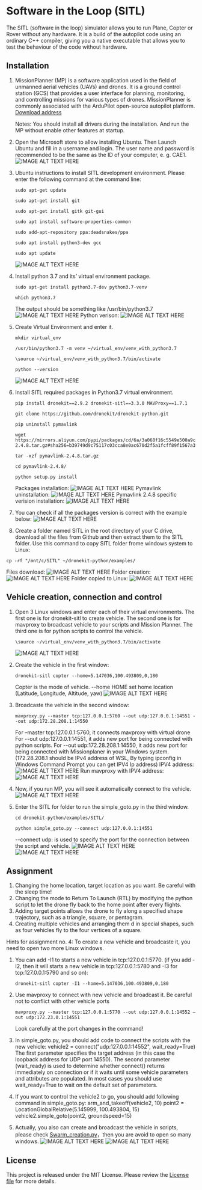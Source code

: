 # Software in the Loop (SITL)

The SITL (software in the loop) simulator allows you to run Plane, Copter or Rover without any hardware. It is a build of the autopilot code using an ordinary C++ compiler, giving you a native executable that allows you to test the behaviour of the code without hardware.

## Installation
1. MissionPlanner (MP) is a software application used in the field of unmanned aerial vehicles (UAVs) and drones. It is a ground control station (GCS) that provides a user interface for planning, monitoring, and controlling missions for various types of drones. MissionPlanner is commonly associated with the ArduPilot open-source autopilot platform. [Download address](https://ardupilot.org/planner/docs/mission-planner-installation.html)

   Notes: You should install all drivers during the installation. And run the MP without enable other features at startup.

2. Open the Microsoft store to allow installing Ubuntu. Then Launch Ubuntu and fill in a username and login. The user name and password is recommended to be the same as the ID of your computer, e. g. CAE1.
![IMAGE ALT TEXT HERE](Image/Ubuntu_installation.jpg)

3. Ubuntu instructions to install SITL development environment. Please enter the following command at the command line:
   ```
   sudo apt-get update
   ```
   ```
   sudo apt-get install git
   ```
   ```
   sudo apt-get install gitk git-gui
   ```
   ```
   sudo apt install software-properties-common
   ```
   ```
   sudo add-apt-repository ppa:deadsnakes/ppa
   ```
   ```
   sudo apt install python3-dev gcc
   ```
   ```
   sudo apt update
   ```
   ![IMAGE ALT TEXT HERE](Image/sudo_apt_update.jpg)

4. Install python 3.7 and its’ virtual environment package.
   ```
   sudo apt-get install python3.7-dev python3.7-venv
   ```
   ```
   which python3.7 
   ```
   The output should be something like /usr/bin/python3.7
   ![IMAGE ALT TEXT HERE](Image/python_installation1.jpg)
   Python verison:
   ![IMAGE ALT TEXT HERE](Image/python_installation2.jpg)

6. Create Virtual Environment and enter it.
   ```
   mkdir virtual_env 
   ```   
   ```
   /usr/bin/python3.7 -m venv ~/virtual_env/venv_with_python3.7 
   ```
   ```
   \source ~/virtual_env/venv_with_python3.7/bin/activate 
   ```
   ```
   python --version 
   ```
   ![IMAGE ALT TEXT HERE](Image/Virtual_enviroment_creation.jpg)

7. Install SITL required packages in Python3.7 virtual environment.
   ```
   pip install dronekit==2.9.2 dronekit-sitl==3.3.0 MAVProxy==1.7.1 
   ```
   ```
   git clone https://github.com/dronekit/dronekit-python.git
   ```
   ```
   pip uninstall pymavlink 
   ```
   ```
   wget https://mirrors.aliyun.com/pypi/packages/cd/6a/3a068f16c5549e500a9cdeae738b5a92214174446e5a5ad9d1f6bd51a98b/pymavlink-2.4.8.tar.gz#sha256=b39749d9c75117c03cca8e0ac670d2f5a1fcff89f1567a398b29d0f198c95fb6 
   ```
   ```
   tar -xzf pymavlink-2.4.8.tar.gz 
   ```
   ```
   cd pymavlink-2.4.8/ 
   ```
   ```
   python setup.py install 
   ```
   Packages installation:
   ![IMAGE ALT TEXT HERE](Image/Tool_packages_installation.jpg)
   Pymavlink uninstallation:
   ![IMAGE ALT TEXT HERE](Image/Tool_packages_installation2.jpg)
   Pymavlink 2.4.8 specific verision installation:
   ![IMAGE ALT TEXT HERE](Image/Tool_packages_installation3.jpg)

9. You can check if all the packages version is correct with the example below:
   ![IMAGE ALT TEXT HERE](Image/PIP_LIST.jpg)

10. Create a folder named SITL in the root directory of your C drive, download all the files from Github and then extract them to the SITL folder. Use this command to copy SITL folder frome windows system to Linux:
   ```
   cp -rf "/mnt/c/SITL" ~/dronekit-python/examples/
   ```
   Files download:
   ![IMAGE ALT TEXT HERE](Image/files_download.jpg)
   Folder creation:
   ![IMAGE ALT TEXT HERE](Image/SITL_folder.jpg)
   Folder copied to Linux:
   ![IMAGE ALT TEXT HERE](Image/file_copy.jpg)
## Vehicle creation, connection and control
1. Open 3 Linux windows and enter each of their virtual environments. The first one is for dronekit-sitl to create vehicle. The second one is for mavproxy to broadcast vehicle to your scripts and Mission Planner. The third one is for python scripts to control the vehicle.
   ```
   \source ~/virtual_env/venv_with_python3.7/bin/activate
   ```   
   ![IMAGE ALT TEXT HERE](Image/3windows.jpg)

3. Create the vehicle in the first window:
   ```
   dronekit-sitl copter --home=5.147036,100.493809,0,180
   ```
   Copter is the mode of vehicle. --home HOME set home location (Latitude, Longitude, Altitude, yaw) 
   ![IMAGE ALT TEXT HERE](Image/Dronekit_sitl.jpg)
   
5. Broadcaste the vehicle in the second window:
   ```
   mavproxy.py --master tcp:127.0.0.1:5760 --out udp:127.0.0.1:14551 --out udp:172.28.208.1:14550
   ```
   For –master tcp:127.0.0.1:5760, it connects mavproxy with virtual drone 
   For --out udp:127.0.0.1:14551, it adds new port for being connected with python scripts.
   For --out udp:172.28.208.1:14550, it adds new port for being connected with Missionplaner in your Windows system. (172.28.208.1 should be IPv4 address of WSL, By typing ipconfig in Windows Command Prompt you can get IPV4 Ip address)
   IPV4 address:
   ![IMAGE ALT TEXT HERE](Image/Ipconfig.jpg)
   Run mavproxy with IPV4 address:
   ![IMAGE ALT TEXT HERE](Image/MAVProxy.jpg)

7. Now, if you run MP, you will see it automatically connect to the vehicle.
   ![IMAGE ALT TEXT HERE](Image/MP_connection.jpg.jpg)
   
8. Enter the SITL for folder to run the simple_goto.py in the third window.
   ```
   cd dronekit-python/examples/SITL/
   ```
   ```
   python simple_goto.py --connect udp:127.0.0.1:14551
   ```
   --connect udp: is used to specify the port for the connection between the script and vehicle.
   ![IMAGE ALT TEXT HERE](Image/Simple_goto_commandline.jpg)
   ![IMAGE ALT TEXT HERE](Image/vehicle_fly.jpg)

## Assignment

1. Changing the home location, target location as you want. Be careful with the sleep time!
2. Changing the mode to Return To Launch (RTL) by  modifying the python script to let the drone fly back to the home point after every flights.
3. Adding target points allows the drone to fly along a specified shape trajectory, such as a triangle, square, or pentagram.
4. Creating multiple vehicles and arranging them d in special shapes, such as four vehicles fly to the four vertices of a square.

Hints for assignment no. 4:
To create a new vehicle and broadcaste it, you need to open two more Linux windows.

1. You can add -I1 to starts a new vehicle in tcp:127.0.0.1:5770. (if you add -I2, then it will starts a new vehicle in tcp:127.0.0.1:5780 and -I3 for tcp:127.0.0.1:5790 and so on):
   ```
   dronekit-sitl copter -I1 --home=5.147036,100.493809,0,180
   ```
   
2. Use mavproxy to connect with new vehicle and broadcast it. Be careful not to conflict with other vehicle ports  
   ```
   mavproxy.py --master tcp:127.0.0.1:5770 --out udp:127.0.0.1:14552 –out udp:172.23.0.1:14551
   ```
   Look carefully at the port changes in the command!
   
3. In simple_goto.py, you should add code to connect the scripts with the new vehicle:
   vehicle2 = connect("udp:127.0.0.1:14552", wait_ready=True)
   The first parameter specifies the target address (in this case the loopback address for UDP port 14550).
   The second parameter (wait_ready) is used to determine whether connect() returns immediately on connection or if it waits until some vehicle parameters and attributes are populated. In most cases you should use wait_ready=True to wait on the default set of parameters.
   
4. If you want to control the vehicle2 to go, you should add following command in simple_goto.py:
   arm_and_takeoff(vehicle2, 10)
   point2 = LocationGlobalRelative(5.145999, 100.493804, 15)
   vehicle2.simple_goto(point2, groundspeed=15)

5. Actually, you also can create and broadcast the vehicle in scripts, please check [Swarm_creation.py](Swarm_creation.py)，then you are avoid to open so many windows.
![IMAGE ALT TEXT HERE](Image/Simple_goto_two_connection.jpg)
![IMAGE ALT TEXT HERE](Image/Simple_goto_two_moving.jpg)


## License
This project is released under the MIT License. Please review the [License file](LICENSE1.txt) for more details.
